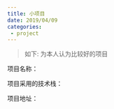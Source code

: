 ```yaml
---
title: 小项目
date: 2019/04/09
categories:
 - project
---
```


> 如下: 为本人认为比较好的项目

项目名称：


项目采用的技术栈：


项目地址：



